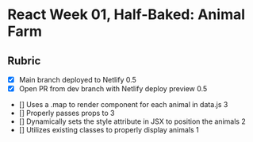 # React Week 01, Half-Baked: Animal Farm

## Rubric

- [x] Main branch deployed to Netlify 0.5
- [x] Open PR from dev branch with Netlify deploy preview 0.5
- [] Uses a .map to render <Animal /> component for each animal in data.js 3
- [] Properly passes props to <Animal /> 3
- [] Dynamically sets the style attribute in JSX to position the animals 2
- [] Utilizes existing classes to properly display animals 1
